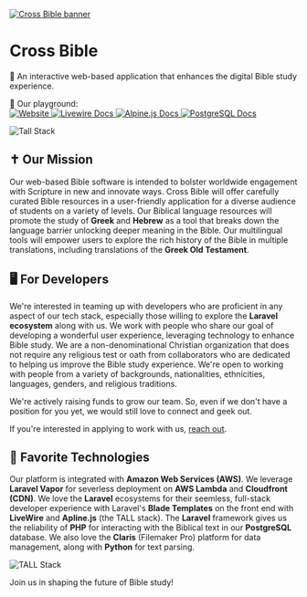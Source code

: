 [![Cross Bible banner](https://crossbible.com/CrossBible_Wordmark-Green.png)](https://crossbible.com)

# Cross Bible

📖 An interactive web-based application that enhances the digital Bible study experience.

<p>
    <div>🧩 Our playground:</div>
    <a name="top"></a>
    <div>
        <!-- Laravel Documentation Link -->
        <a href="https://Laravel.com">
            <img src="https://img.shields.io/badge/Laravel%20Docs-18181B?logo=laravel" alt="Website">
        </a>
        <!-- Livewire Documentation Link -->
        <a href="https://laravel-livewire.com/docs">
            <img src="https://img.shields.io/badge/Livewire%20Docs-18181B?logo=livewire" alt="Livewire Docs">
        </a>
        <!-- Alpine.js Documentation Link -->
        <a href="https://alpinejs.dev/start">
            <img src="https://img.shields.io/badge/Alpine.js%20Docs-18181B?logo=alpine.js" alt="Alpine.js Docs">
        </a>
        <!-- PostgreSQL Documentation Link -->
        <a href="https://www.postgresql.org/docs/">
            <img src="https://img.shields.io/badge/PostgreSQL%20Docs-18181B?logo=postgresql" alt="PostgreSQL Docs">
        </a>
    </div>
</p>

![Tall Stack](https://github.com/CrossBibleInc/.github/assets/122323267/c33a8e35-eec1-4ec9-ae18-2f815d6a6f4e)

## ✝️ Our Mission

Our web-based Bible software is intended to bolster worldwide engagement with Scripture in new and innovate ways. Cross Bible will offer carefully curated Bible resources in a user-friendly application for a diverse audience of students on a variety of levels. Our Biblical language resources will promote the study of **Greek** and **Hebrew** as a tool that breaks down the language barrier unlocking deeper meaning in the Bible. Our multilingual tools will empower users to explore the rich history of the Bible in multiple translations, including translations of the **Greek Old Testament**.

## 🖥️ For Developers

We're interested in teaming up with developers who are proficient in any aspect of our tech stack, especially those willing to explore the **Laravel ecosystem** along with us. We work with people who share our goal of developing a wonderful user experience, leveraging technology to enhance Bible study. We are a non-denominational Christian organization that does not require any religious test or oath from collaborators who are dedicated to helping us improve the Bible study experience. We're open to working with people from a variety of backgrounds, nationalities, ethnicities, languages, genders, and religious traditions.

We're actively raising funds to grow our team. So, even if we don't have a position for you yet, we would still love to connect and geek out. 

If you're interested in applying to work with us, [reach out](mailto:info@crossbible.com).

## 🚀 Favorite Technologies 

Our platform is integrated with **Amazon Web Services (AWS)**. We leverage **Laravel Vapor** for severless deployment on **AWS Lambda** and **Cloudfront (CDN)**. We love the **Laravel** ecosystems for their seemless, full-stack developer experience with Laravel's **Blade Templates** on the front end with **LiveWire** and **Apline.js** (the TALL stack). The **Laravel** framework gives us the reliability of **PHP** for interacting with the Biblical text in our **PostgreSQL** database. We also love the **Claris** (Filemaker Pro) platform for data management, along with **Python** for text parsing.

![TALL Stack](https://github.com/CrossBibleInc/.github/assets/122323267/6288ac55-b006-42fc-95b8-0a9aff6b5dad)

Join us in shaping the future of Bible study!
